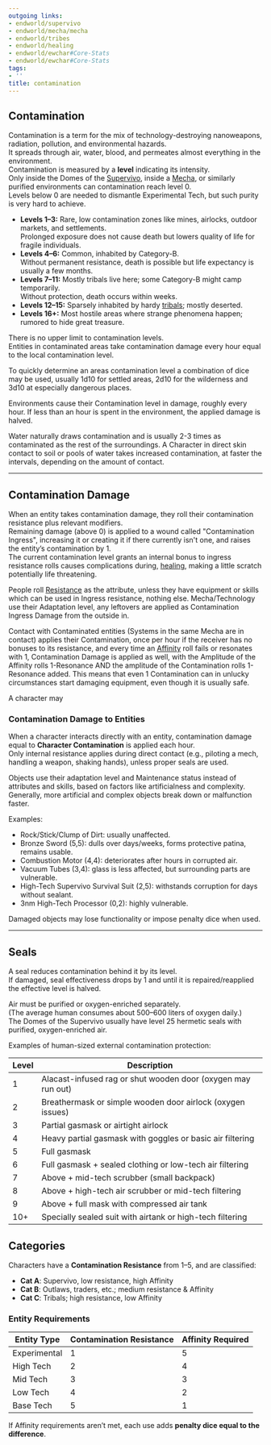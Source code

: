```yaml
---
outgoing links:
- endworld/supervivo
- endworld/mecha/mecha
- endworld/tribes
- endworld/healing
- endworld/ewchar#Core-Stats
- endworld/ewchar#Core-Stats
tags:
- ''
title: contamination
---
```

## Contamination

Contamination is a term for the mix of technology-destroying nanoweapons, radiation, pollution, and environmental hazards.  
It spreads through air, water, blood, and permeates almost everything in the environment.  
Contamination is measured by a **level** indicating its intensity.  
Only inside the Domes of the [Supervivo](endworld/supervivo), inside a [Mecha](endworld/mecha/mecha), or similarly purified environments can contamination reach level 0.  
Levels below 0 are needed to dismantle Experimental Tech, but such purity is very hard to achieve.

- **Levels 1–3:** Rare, low contamination zones like mines, airlocks, outdoor markets, and settlements.  
  Prolonged exposure does not cause death but lowers quality of life for fragile individuals.
- **Levels 4–6:** Common, inhabited by Category-B.  
  Without permanent resistance, death is possible but life expectancy is usually a few months.
- **Levels 7–11:** Mostly tribals live here; some Category-B might camp temporarily.  
  Without protection, death occurs within weeks.
- **Levels 12–15:** Sparsely inhabited by hardy [tribals](endworld/tribes); mostly deserted.
- **Levels 16+:** Most hostile areas where strange phenomena happen; rumored to hide great treasure.

There is no upper limit to contamination levels.  
Entities in contaminated areas take contamination damage every hour equal to the local contamination level.

To quickly determine an areas contamination level a combination of dice may be used, usually 1d10 for settled areas, 2d10 for the wilderness and 3d10 at especially dangerous places.

Environments cause their Contamination level in damage, roughly every hour. If less than an hour is spent in the environment, the applied damage is halved.

Water naturally draws contamination and is usually 2-3 times as contaminated as the rest of the surroundings. A Character in direct skin contact to soil or pools of water takes increased  contamination, at faster the intervals, depending on the amount of contact.

---

## Contamination Damage

When an entity takes contamination damage, they roll their contamination resistance plus relevant modifiers.  
Remaining damage (above 0) is applied to a wound called "Contamination Ingress", increasing it or creating it if there currently isn't one, and raises the entity’s contamination by 1.  
The current contamination level grants an internal bonus to ingress resistance rolls causes complications during, [healing](endworld/healing), making a little scratch potentially life threatening.

People roll [Resistance](endworld/ewchar#Core-Stats) as the attribute, unless they have equipment or skills which can be used in Ingress resistance, nothing else.
Mecha/Technology use their Adaptation level, any leftovers are applied as Contamination Ingress Damage from the outside in.

Contact with Contaminated entities (Systems in the same Mecha are in contact) applies their Contamination, once per hour if the receiver has no bonuses to its resistance, and every time an [Affinity](endworld/ewchar#Core-Stats) roll fails or resonates with 1, Contamination Damage is applied as well, with the Amplitude of the Affinity rolls 1-Resonance AND the amplitude of the Contamination rolls 1-Resonance added.
This means that even 1 Contamination can in unlucky circumstances start damaging equipment, even though it is usually safe.

A character may 

### Contamination Damage to Entities

When a character interacts directly with an entity, contamination damage equal to **Character Contamination** is applied each hour.  
Only internal resistance applies during direct contact (e.g., piloting a mech, handling a weapon, shaking hands), unless proper seals are used.

Objects use their adaptation level and Maintenance status instead of attributes and skills, based on factors like artificialness and complexity.  
Generally, more artificial and complex objects break down or malfunction faster.

Examples:

- Rock/Stick/Clump of Dirt: usually unaffected.
- Bronze Sword (5,5): dulls over days/weeks, forms protective patina, remains usable.
- Combustion Motor (4,4): deteriorates after hours in corrupted air.
- Vacuum Tubes (3,4): glass is less affected, but surrounding parts are vulnerable.
- High-Tech Supervivo Survival Suit (2,5): withstands corruption for days without sealant.
- 3nm High-Tech Processor (0,2): highly vulnerable.

Damaged objects may lose functionality or impose penalty dice when used.

---

## Seals

A seal reduces contamination behind it by its level.  
If damaged, seal effectiveness drops by 1 and until it is repaired/reapplied the effective level is halved.

Air must be purified or oxygen-enriched separately.  
(The average human consumes about 500–600 liters of oxygen daily.)  
The Domes of the Supervivo usually have level 25 hermetic seals with purified, oxygen-enriched air.

Examples of human-sized external contamination protection:

| Level | Description                                                   |
|-------|---------------------------------------------------------------|
| 1     | Alacast-infused rag or shut wooden door (oxygen may run out)  |
| 2     | Breathermask or simple wooden door airlock (oxygen issues)    |
| 3     | Partial gasmask or airtight airlock                            |
| 4     | Heavy partial gasmask with goggles or basic air filtering     |
| 5     | Full gasmask                                                  |
| 6     | Full gasmask + sealed clothing or low-tech air filtering      |
| 7     | Above + mid-tech scrubber (small backpack)                    |
| 8     | Above + high-tech air scrubber or mid-tech filtering          |
| 9     | Above + full mask with compressed air tank                    |
| 10+   | Specially sealed suit with airtank or high-tech filtering     |

## Categories

Characters have a **Contamination Resistance** from 1–5, and are classified:

- **Cat A**: Supervivo, low resistance, high Affinity
- **Cat B**: Outlaws, traders, etc.; medium resistance & Affinity
- **Cat C**: Tribals; high resistance, low Affinity

### Entity Requirements

| Entity Type  | Contamination Resistance | Affinity Required |
| ------------ | ------------------------ | ----------------- |
| Experimental | 1                        | 5                 |
| High Tech    | 2                        | 4                 |
| Mid Tech     | 3                        | 3                 |
| Low Tech     | 4                        | 2                 |
| Base Tech    | 5                        | 1                 |

If Affinity requirements aren’t met, each use adds **penalty dice equal to the difference**.
